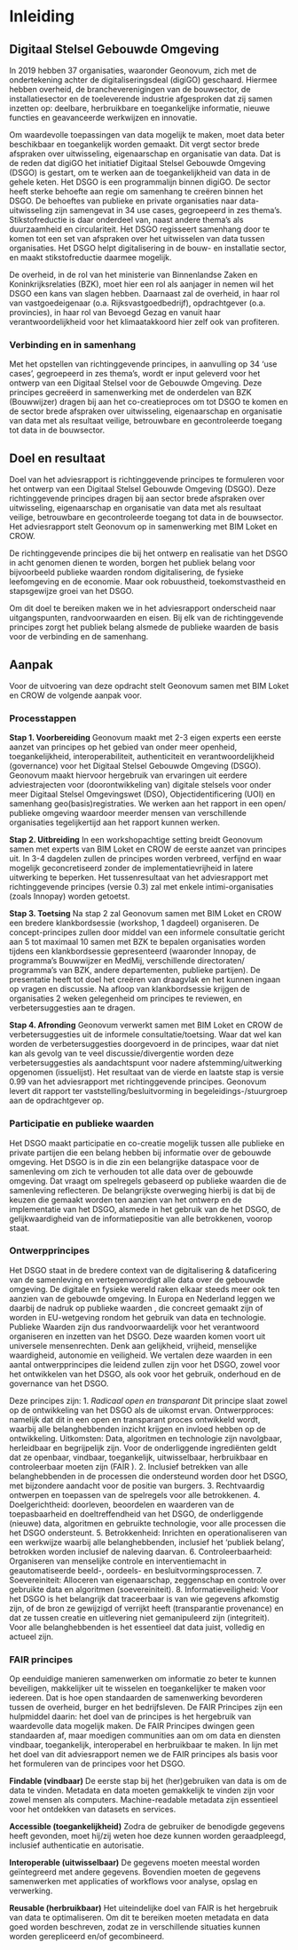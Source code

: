 Inleiding
=========

Digitaal Stelsel Gebouwde Omgeving
----------------------------------

In 2019 hebben 37 organisaties, waaronder Geonovum, zich met de ondertekening
achter de digitaliseringsdeal (digiGO) geschaard. Hiermee hebben overheid, de
brancheverenigingen van de bouwsector, de installatiesector en de toeleverende
industrie afgesproken dat zij samen inzetten op: deelbare, herbruikbare en
toegankelijke informatie, nieuwe functies en geavanceerde werkwijzen en
innovatie.

Om waardevolle toepassingen van data mogelijk te maken, moet data beter
beschikbaar en toegankelijk worden gemaakt. Dit vergt sector brede afspraken
over uitwisseling, eigenaarschap en organisatie van data. Dat is de reden dat
digiGO het initiatief Digitaal Stelsel Gebouwde Omgeving (DSGO) is gestart, om
te werken aan de toegankelijkheid van data in de gehele keten. Het DSGO is een
programmalijn binnen digiGO. De sector heeft sterke behoefte aan regie om
samenhang te creëren binnen het DSGO. De behoeftes van publieke en private
organisaties naar data-uitwisseling zijn samengevat in 34 use cases, gegroepeerd
in zes thema’s. Stikstofreductie is daar onderdeel van, naast andere thema’s als
duurzaamheid en circulariteit. Het DSGO regisseert samenhang door te komen tot
een set van afspraken over het uitwisselen van data tussen organisaties. Het
DSGO helpt digitalisering in de bouw- en installatie sector, en maakt
stikstofreductie daarmee mogelijk.

De overheid, in de rol van het ministerie van Binnenlandse Zaken en
Koninkrijksrelaties (BZK), moet hier een rol als aanjager in nemen wil het DSGO
een kans van slagen hebben. Daarnaast zal de overheid, in haar rol van
vastgoedeigenaar (o.a. Rijksvastgoedbedrijf), opdrachtgever (o.a. provincies),
in haar rol van Bevoegd Gezag en vanuit haar verantwoordelijkheid voor het
klimaatakkoord hier zelf ook van profiteren.

### Verbinding en in samenhang

Met het opstellen van richtinggevende principes, in aanvulling op 34 ‘use
cases’, gegroepeerd in zes thema’s, wordt er input geleverd voor het ontwerp van
een Digitaal Stelsel voor de Gebouwde Omgeving. Deze principes gecreëerd in
samenwerking met de onderdelen van BZK (Bouwwijzer) dragen bij aan het
co-creatieproces om tot DSGO te komen en de sector brede afspraken over
uitwisseling, eigenaarschap en organisatie van data met als resultaat veilige,
betrouwbare en gecontroleerde toegang tot data in de bouwsector.

Doel en resultaat
-----------------

Doel van het adviesrapport is richtinggevende principes te formuleren voor het
ontwerp van een Digitaal Stelsel Gebouwde Omgeving (DSGO). Deze richtinggevende
principes dragen bij aan sector brede afspraken over uitwisseling, eigenaarschap
en organisatie van data met als resultaat veilige, betrouwbare en gecontroleerde
toegang tot data in de bouwsector. Het adviesrapport stelt Geonovum op in
samenwerking met BIM Loket en CROW.

De richtinggevende principes die bij het ontwerp en realisatie van het DSGO in
acht genomen dienen te worden, borgen het publiek belang voor bijvoorbeeld
publieke waarden rondom digitalisering, de fysieke leefomgeving en de economie.
Maar ook robuustheid, toekomstvastheid en stapsgewijze groei van het DSGO.

Om dit doel te bereiken maken we in het adviesrapport onderscheid naar
uitgangspunten, randvoorwaarden en eisen. Bij elk van de richtinggevende
principes zorgt het publiek belang alsmede de publieke waarden de basis voor de
verbinding en de samenhang.

Aanpak
------

Voor de uitvoering van deze opdracht stelt Geonovum samen met BIM Loket en CROW
de volgende aanpak voor.

### Processtappen

**Stap 1. Voorbereiding** Geonovum maakt met 2-3 eigen experts een eerste aanzet
van principes op het gebied van onder meer openheid, toegankelijkheid,
interoperabiliteit, authenticiteit en verantwoordelijkheid (governance) voor het
Digitaal Stelsel Gebouwde Omgeving (DSGO). Geonovum maakt hiervoor hergebruik
van ervaringen uit eerdere adviestrajecten voor (doorontwikkeling van) digitale
stelsels voor onder meer Digitaal Stelsel Omgevingswet (DSO),
Objectidentificering (UOI) en samenhang geo(basis)registraties. We werken aan
het rapport in een open/ publieke omgeving waardoor meerder mensen van
verschillende organisaties tegelijkertijd aan het rapport kunnen werken.

**Stap 2. Uitbreiding** In een workshopachtige setting breidt Geonovum samen met
experts van BIM Loket en CROW de eerste aanzet van principes uit. In 3-4
dagdelen zullen de principes worden verbreed, verfijnd en waar mogelijk
geconcretiseerd zonder de implementatievrijheid in latere uitwerking te
beperken. Het tussenresultaat van het adviesrapport met richtinggevende
principes (versie 0.3) zal met enkele intimi-organisaties (zoals Innopay) worden
getoetst.

**Stap 3. Toetsing** Na stap 2 zal Geonovum samen met BIM Loket en CROW een
bredere klankbordsessie (workshop, 1 dagdeel) organiseren. De concept-principes
zullen door middel van een informele consultatie gericht aan 5 tot maximaal 10
samen met BZK te bepalen organisaties worden tijdens een klankbordsessie
gepresenteerd (waaronder Innopay, de programma’s Bouwwijzer en MedMij,
verschillende directoraten/ programma’s van BZK, andere departementen, publieke
partijen). De presentatie heeft tot doel het creëren van draagvlak en het kunnen
ingaan op vragen en discussie. Na afloop van klankbordsessie krijgen de
organisaties 2 weken gelegenheid om principes te reviewen, en verbetersuggesties
aan te dragen.

**Stap 4. Afronding** Geonovum verwerkt samen met BIM Loket en CROW de
verbetersuggesties uit de informele consultatie/toetsing. Waar dat wel kan
worden de verbetersuggesties doorgevoerd in de principes, waar dat niet kan als
gevolg van te veel discussie/divergentie worden deze verbetersuggesties als
aandachtspunt voor nadere afstemming/uitwerking opgenomen (issuelijst). Het
resultaat van de vierde en laatste stap is versie 0.99 van het adviesrapport met
richtinggevende principes. Geonovum levert dit rapport ter
vaststelling/besluitvorming in begeleidings-/stuurgroep aan de opdrachtgever op.

### Participatie en publieke waarden 

Het DSGO maakt participatie en co-creatie mogelijk tussen alle publieke en
private partijen die een belang hebben bij informatie over de gebouwde omgeving.
Het DSGO is in die zin een belangrijke dataspace voor de samenleving om zich te
verhouden tot alle data over de gebouwde omgeving. Dat vraagt om spelregels
gebaseerd op publieke waarden die de samenleving reflecteren. De belangrijkste
overweging hierbij is dat bij de keuzen die gemaakt worden ten aanzien van het
ontwerp en de implementatie van het DSGO, alsmede in het gebruik van de het
DSGO, de gelijkwaardigheid van de informatiepositie van alle betrokkenen, voorop
staat.

### Ontwerpprincipes 

Het DSGO staat in de bredere context van de digitalisering & dataficering van de
samenleving en vertegenwoordigt alle data over de gebouwde omgeving. De digitale
en fysieke wereld raken elkaar steeds meer ook ten aanzien van de gebouwde
omgeving. In Europa en Nederland leggen we daarbij de nadruk op publieke waarden
, die concreet gemaakt zijn of worden in EU-wetgeving rondom het gebruik van
data en technologie. Publieke Waarden zijn dus randvoorwaardelijk voor het
verantwoord organiseren en inzetten van het DSGO. Deze waarden komen voort uit
universele mensenrechten. Denk aan gelijkheid, vrijheid, menselijke waardigheid,
autonomie en veiligheid. We vertalen deze waarden in een aantal ontwerpprincipes
die leidend zullen zijn voor het DSGO, zowel voor het ontwikkelen van het DSGO,
als ook voor het gebruik, onderhoud en de governance van het DSGO.

Deze principes zijn: 1. *Radicaal open en transparant* Dit principe slaat zowel
op de ontwikkeling van het DSGO als de uikomst ervan. Ontwerpproces: namelijk
dat dit in een open en transparant proces ontwikkeld wordt, waarbij alle
belanghebbenden inzicht krijgen en invloed hebben op de ontwikkeling.
Uitkomsten: Data, algoritmen en technologie zijn navolgbaar, herleidbaar en
begrijpelijk zijn. Voor de onderliggende ingrediënten geldt dat ze openbaar,
vindbaar, toegankelijk, uitwisselbaar, herbruikbaar en controleerbaar moeten
zijn (FAIR ). 2. Inclusief betrekken van alle belanghebbenden in de processen
die ondersteund worden door het DSGO, met bijzondere aandacht voor de positie
van burgers. 3. Rechtvaardig ontwerpen en toepassen van de spelregels voor alle
betrokkenen. 4. Doelgerichtheid: doorleven, beoordelen en waarderen van de
toepasbaarheid en doeltreffendheid van het DSGO, de onderliggende (nieuwe) data,
algoritmen en gebruikte technologie, voor alle processen die het DSGO
ondersteunt. 5. Betrokkenheid: Inrichten en operationaliseren van een werkwijze
waarbij alle belanghebbenden, inclusief het ‘publiek belang’, betrokken worden
inclusief de naleving daarvan. 6. Controleerbaarheid: Organiseren van menselijke
controle en interventiemacht in geautomatiseerde beeld-, oordeels- en
besluitvormingsprocessen. 7. Soevereiniteit: Alloceren van eigenaarschap,
zeggenschap en controle over gebruikte data en algoritmen (soevereiniteit). 8.
Informatieveiligheid: Voor het DSGO is het belangrijk dat traceerbaar is van wie
gegevens afkomstig zijn, of de bron ze gewijzigd of verrijkt heeft
(transparantie provenance) en dat ze tussen creatie en uitlevering niet
gemanipuleerd zijn (integriteit). Voor alle belanghebbenden is het essentieel
dat data juist, volledig en actueel zijn.

### FAIR principes

Op eenduidige manieren samenwerken om informatie zo beter te kunnen beveiligen,
makkelijker uit te wisselen en toegankelijker te maken voor iedereen. Dat is hoe
open standaarden de samenwerking bevorderen tussen de overheid, burger en het
bedrijfsleven. De FAIR Principes zijn een hulpmiddel daarin: het doel van de
principes is het hergebruik van waardevolle data mogelijk maken. De FAIR
Principes dwingen geen standaarden af, maar moedigen communities aan om om data
en diensten vindbaar, toegankelijk, interoperabel en herbruikbaar te maken. In
lijn met het doel van dit adviesrapport nemen we de FAIR principes als basis
voor het formuleren van de principes voor het DSGO.

**Findable (vindbaar)** De eerste stap bij het (her)gebruiken van data is om de
data te vinden. Metadata en data moeten gemakkelijk te vinden zijn voor zowel
mensen als computers. Machine-readable metadata zijn essentieel voor het
ontdekken van datasets en services.

**Accessible (toegankelijkheid)** Zodra de gebruiker de benodigde gegevens heeft
gevonden, moet hij/zij weten hoe deze kunnen worden geraadpleegd, inclusief
authenticatie en autorisatie.

**Interoperable (uitwisselbaar)** De gegevens moeten meestal worden geïntegreerd
met andere gegevens. Bovendien moeten de gegevens samenwerken met applicaties of
workflows voor analyse, opslag en verwerking.

**Reusable (herbruikbaar)** Het uiteindelijke doel van FAIR is het hergebruik
van data te optimaliseren. Om dit te bereiken moeten metadata en data goed
worden beschreven, zodat ze in verschillende situaties kunnen worden
gerepliceerd en/of gecombineerd.
